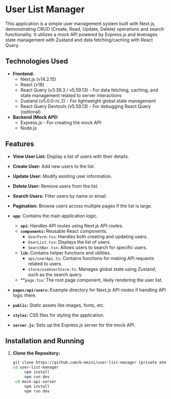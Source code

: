 # User List Manager

This application is a simple user management system built with Next.js, demonstrating CRUD (Create, Read, Update, Delete) operations and search functionality. It utilizes a mock API powered by Express.js and leverages state management with Zustand and data fetching/caching with React Query. 

## Technologies Used

- **Frontend:**
    - Next.js (v14.2.15)
    - React (v18)
    - React Query (v3.39.3 / v5.59.13) - For data fetching, caching, and state management related to server interactions
    - Zustand (v5.0.0-rc.2) - For lightweight global state management
    - React Query Devtools (v5.59.13) - For debugging React Query (optional)
- **Backend (Mock API):**
    - Express.js - For creating the mock API
    - Node.js
## Features

- **View User List:** Display a list of users with their details.
- **Create User:** Add new users to the list.
- **Update User:** Modify existing user information.
- **Delete User:** Remove users from the list.
- **Search Users:** Filter users by name or email. 
- **Pagination:**  Browse users across multiple pages if the list is large.




- **`app`:** Contains the main application logic.
    - **`api`:**  Handles API routes using Next.js API routes.
    - **`components`:** Reusable React components. 
        - `UserForm.tsx`: Handles both creating and updating users.
        - `UserList.tsx`:  Displays the list of users. 
        - `SearchBar.tsx`: Allows users to search for specific users.
    - **`lib`:** Contains helper functions and utilities.
        - `api/userApi.ts`: Contains functions for making API requests related to users.
        - `store/useUserStore.ts`: Manages global state using Zustand, such as the search query.
    - **`page.tsx`: The root page component, likely rendering the user list.
- **`pages/api/users`:**  Example directory for Next.js API routes if handling API logic there.
- **`public`:** Static assets like images, fonts, etc.
- **`styles`:**  CSS files for styling the application.
- **`server.js`:** Sets up the Express.js server for the mock API. 

## Installation and Running

1. **Clone the Repository:**
   ```bash
   git clone https://github.com/b-emini/user-list-manager (private atm)
   cd user-list-manager
        npm install
        npm run dev
    cd mock-api-server
        npm install
        npm run dev 
